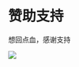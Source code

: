 # 赞助支持

想回点血，感谢支持

<div><img src="https://jsd.cdn.zzko.cn/gh/ElainaFanBoy/picx-images-hosting@master/20230718/sponsors.png"></div>
